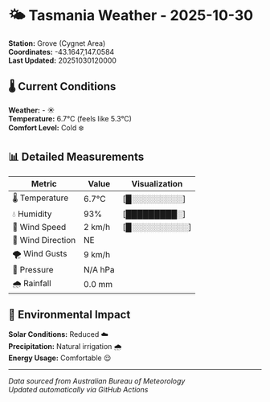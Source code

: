 # 🌤️ Tasmania Weather - 2025-10-30

**Station:** Grove (Cygnet Area)  
**Coordinates:** -43.1647,147.0584  
**Last Updated:** 20251030120000

## 🌡️ Current Conditions

**Weather:** - ☀️  
**Temperature:** 6.7°C (feels like 5.3°C)  
**Comfort Level:** Cold ❄️

## 📊 Detailed Measurements

| Metric | Value | Visualization |
|--------|-------|---------------|
| 🌡️ Temperature | 6.7°C | [█░░░░░░░░░] |
| 💧 Humidity | 93% | [█████████░] |
| 💨 Wind Speed | 2 km/h | [█░░░░░░░░░░] |
| 🧭 Wind Direction | NE | |
| 🌪️ Wind Gusts | 9 km/h | |
| 🔽 Pressure | N/A hPa | |
| 🌧️ Rainfall | 0.0 mm | |

## 🌱 Environmental Impact

**Solar Conditions:** Reduced ☁️  
**Precipitation:** Natural irrigation 🌧️  
**Energy Usage:** Comfortable 😌

---
*Data sourced from Australian Bureau of Meteorology*  
*Updated automatically via GitHub Actions*
